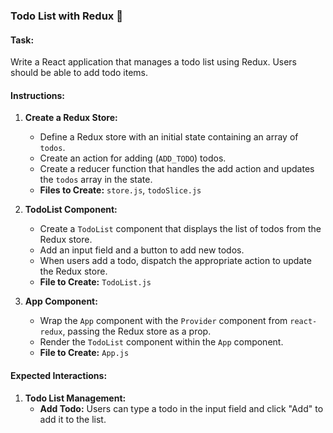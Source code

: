 ### Todo List with Redux 📝

#### Task:

Write a React application that manages a todo list using Redux. Users should be able to add todo items.

#### Instructions:

1. **Create a Redux Store:**

   - Define a Redux store with an initial state containing an array of `todos`.
   - Create an action for adding (`ADD_TODO`) todos.
   - Create a reducer function that handles the add action and updates the `todos` array in the state.
   - **Files to Create:** `store.js`, `todoSlice.js`

2. **TodoList Component:**

   - Create a `TodoList` component that displays the list of todos from the Redux store.
   - Add an input field and a button to add new todos.
   - When users add a todo, dispatch the appropriate action to update the Redux store.
   - **File to Create:** `TodoList.js`

3. **App Component:**
   - Wrap the `App` component with the `Provider` component from `react-redux`, passing the Redux store as a prop.
   - Render the `TodoList` component within the `App` component.
   - **File to Create:** `App.js`

#### Expected Interactions:

1. **Todo List Management:**
   - **Add Todo:** Users can type a todo in the input field and click "Add" to add it to the list.
